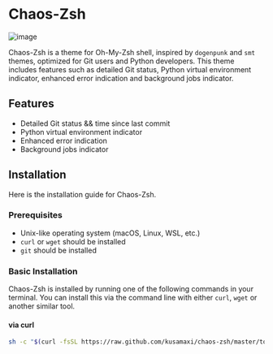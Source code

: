 # Chaos-Zsh
![image](https://github.com/kusamaxi/chaos-zsh/assets/15621959/5bb3c41c-4f82-4828-a395-cb04b9ff5bda)

Chaos-Zsh is a theme for Oh-My-Zsh shell, inspired by `dogenpunk` and `smt` themes,
optimized for Git users and Python developers. This theme includes features
such as detailed Git status, Python virtual environment indicator, enhanced
error indication and background jobs indicator.

## Features

- Detailed Git status && time since last commit
- Python virtual environment indicator
- Enhanced error indication
- Background jobs indicator

## Installation

Here is the installation guide for Chaos-Zsh.

### Prerequisites

- Unix-like operating system (macOS, Linux, WSL, etc.)
- `curl` or `wget` should be installed
- `git` should be installed

### Basic Installation

Chaos-Zsh is installed by running one of the following commands in your
terminal. You can install this via the command line with either `curl`, `wget`
or another similar tool.

#### via curl

```sh
sh -c "$(curl -fsSL https://raw.github.com/kusamaxi/chaos-zsh/master/tools/install.sh)"
```
